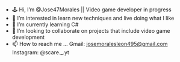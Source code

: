 - 🕹 Hi, I’m @Jose47Morales || Video game developer in progress
- 👀 I’m interested in learn new techniques and live doing what I like
- 🌱 I’m currently learning C#
- 💞️ I’m looking to collaborate on projects that include video game development
- 📫 How to reach me ...
  Gmail: josemoralesleon495@gmail.com
  Instagram: @scare._.yt
